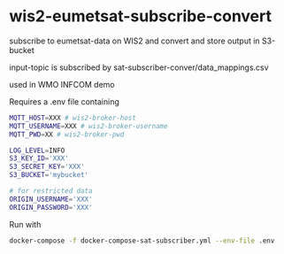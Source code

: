 # wis2-eumetsat-subscribe-convert
subscribe to eumetsat-data on WIS2 and convert and store output in S3-bucket

input-topic is subscribed by sat-subscriber-conver/data_mappings.csv

used in WMO INFCOM demo

Requires a .env file containing

```bash
MQTT_HOST=XXX # wis2-broker-host
MQTT_USERNAME=XXX # wis2-broker-username
MQTT_PWD=XX # wis2-broker-pwd

LOG_LEVEL=INFO
S3_KEY_ID='XXX'
S3_SECRET_KEY='XXX'
S3_BUCKET='mybucket'

# for restricted data
ORIGIN_USERNAME='XXX'
ORIGIN_PASSWORD='XXX'
```

Run with
```bash
docker-compose -f docker-compose-sat-subscriber.yml --env-file .env
```